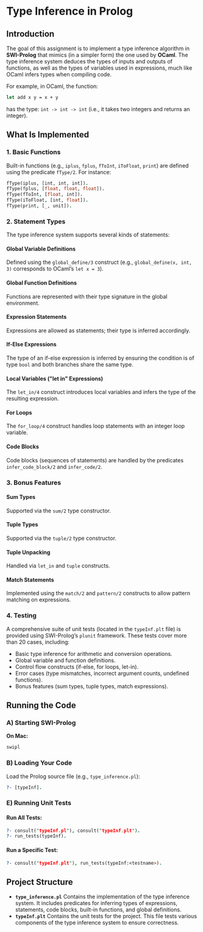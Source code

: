 # Type Inference in Prolog

## Introduction

The goal of this assignment is to implement a type inference algorithm in **SWI-Prolog** that mimics (in a simpler form) the one used by **OCaml**. The type inference system deduces the types of inputs and outputs of functions, as well as the types of variables used in expressions, much like OCaml infers types when compiling code.

For example, in OCaml, the function:

```ocaml
let add x y = x + y
```

has the type: `int -> int -> int` (i.e., it takes two integers and returns an integer).

## What Is Implemented

### 1. Basic Functions
Built-in functions (e.g., `iplus`, `fplus`, `fToInt`, `iToFloat`, `print`) are defined using the predicate `fType/2`.
For instance:

```prolog
fType(iplus, [int, int, int]).
fType(fplus, [float, float, float]).
fType(fToInt, [float, int]).
fType(iToFloat, [int, float]).
fType(print, [_, unit]).
```

### 2. Statement Types
The type inference system supports several kinds of statements:

#### Global Variable Definitions
Defined using the `global_define/3` construct (e.g., `global_define(x, int, 3)` corresponds to OCaml’s `let x = 3`).

#### Global Function Definitions
Functions are represented with their type signature in the global environment.

#### Expression Statements
Expressions are allowed as statements; their type is inferred accordingly.

#### If-Else Expressions
The type of an if-else expression is inferred by ensuring the condition is of type `bool` and both branches share the same type.

#### Local Variables ("let in" Expressions)
The `let_in/4` construct introduces local variables and infers the type of the resulting expression.

#### For Loops
The `for_loop/4` construct handles loop statements with an integer loop variable.

#### Code Blocks
Code blocks (sequences of statements) are handled by the predicates `infer_code_block/2` and `infer_code/2`.

### 3. Bonus Features

#### Sum Types
Supported via the `sum/2` type constructor.

#### Tuple Types
Supported via the `tuple/2` type constructor.

#### Tuple Unpacking
Handled via `let_in` and `tuple` constructs.

#### Match Statements
Implemented using the `match/2` and `pattern/2` constructs to allow pattern matching on expressions.

### 4. Testing
A comprehensive suite of unit tests (located in the `typeInf.plt` file) is provided using SWI-Prolog’s `plunit` framework. These tests cover more than 20 cases, including:

- Basic type inference for arithmetic and conversion operations.
- Global variable and function definitions.
- Control flow constructs (if-else, for loops, let-in).
- Error cases (type mismatches, incorrect argument counts, undefined functions).
- Bonus features (sum types, tuple types, match expressions).

## Running the Code

### A) Starting SWI-Prolog

**On Mac:**
```bash
swipl
```

### B) Loading Your Code
Load the Prolog source file (e.g., `type_inference.pl`):

```prolog
?- [typeInf].
```

### E) Running Unit Tests
#### Run All Tests:
```prolog
?- consult("typeInf.pl"), consult("typeInf.plt").
?- run_tests(typeInf).
```

#### Run a Specific Test:
```prolog
?- consult("typeInf.plt"), run_tests(typeInf:<testname>).
```

## Project Structure

- **`type_inference.pl`**
  Contains the implementation of the type inference system. It includes predicates for inferring types of expressions, statements, code blocks, built-in functions, and global definitions.
- **`typeInf.plt`**
  Contains the unit tests for the project. This file tests various components of the type inference system to ensure correctness.
